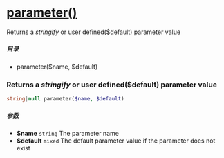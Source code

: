 [parameter()](http://twinh.github.com/widget/api/parameter)
===========================================================

Returns a *stringify* or user defined($default) parameter value

##### 目录
* parameter($name, $default)

### Returns a *stringify* or user defined($default) parameter value
```php
string|null parameter($name, $default)
```

##### 参数
* **$name** `string` The parameter name
* **$default** `mixed` The default parameter value if the parameter does not exist

